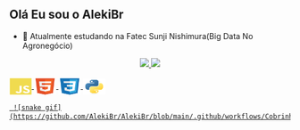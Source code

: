 ## Olá Eu sou o AlekiBr


- 🌱 Atualmente estudando na Fatec Sunji Nishimura(Big Data No Agronegócio)

<div align="center">
  <a href="https://github.com/AlekiBr">
  <img height="170em" src="https://github-readme-stats.vercel.app/api?username=AlekiBr&show_icons=true&theme=dark&include_all_commits=true&count_private=true"/>
  <img height="170em" src="https://github-readme-stats.vercel.app/api/top-langs/?username=AlekiBr&layout=compact&langs_count=7&theme=dark"/>
</div>
  <div style="display: inline_block"><br>
  <img align="center" alt="Rafa-Js" height="30" width="40" src="https://raw.githubusercontent.com/devicons/devicon/master/icons/javascript/javascript-plain.svg">
  <img align="center" alt="Rafa-HTML" height="30" width="40" src="https://raw.githubusercontent.com/devicons/devicon/master/icons/html5/html5-original.svg">
  <img align="center" alt="Rafa-CSS" height="30" width="40" src="https://raw.githubusercontent.com/devicons/devicon/master/icons/css3/css3-original.svg">
  <img align="center" alt="Rafa-Python" height="30" width="40" src="https://raw.githubusercontent.com/devicons/devicon/master/icons/python/python-original.svg">






     ![snake gif](https://github.com/AlekiBr/AlekiBr/blob/main/.github/workflows/Cobrinha.yml)
    
    

